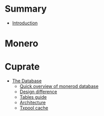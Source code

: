 # Summary
- [Introduction](README.md)

# Monero

# Cuprate
- [The Database](cuprate/database/intro.md)
	- [Quick overview of monerod database](cuprate/database/monerod_database.md)
	- [Design difference]()
	- [Tables guide]()
	- [Architecture]()
	- [Txpool cache]()